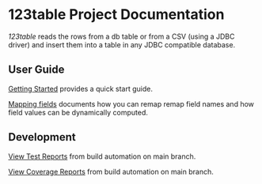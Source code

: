 # 123table Project Documentation

_123table_ reads the rows from a db table or from a CSV (using a JDBC driver)
and insert them into a table in any JDBC compatible database.

## User Guide

[Getting Started](guide/getting-started/) provides a quick start guide.

[Mapping fields](guide/getting-started/mapper.html) documents how you can
remap remap field names and how field values can be dynamically computed. 

## Development

[View Test Reports](tests.html) from build automation on main branch.

[View Coverage Reports](coverage/) from build automation on main branch.